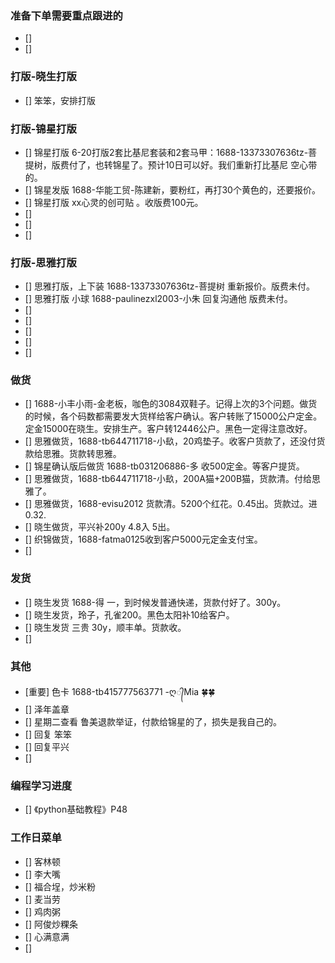 ### 准备下单需要重点跟进的
- []
- [] 

### 打版-晓生打版
- [] 笨笨，安排打版


### 打版-锦星打版
- [] 锦星打版 6-20打版2套比基尼套装和2套马甲：1688-13373307636tz-菩提树，版费付了，也转锦星了。预计10日可以好。我们重新打比基尼 空心带的。
- [] 锦星发版 1688-华能工贸-陈建新，要粉红，再打30个黄色的，还要报价。
- [] 锦星打版 xx心灵的创可贴 。收版费100元。
- [] 
- [] 
- []

### 打版-思雅打版
- [] 思雅打版，上下装 1688-13373307636tz-菩提树 重新报价。版费未付。
- [] 思雅打版 小球 1688-paulinezxl2003-小朱 回复沟通他 版费未付。
- [] 
- [] 
- [] 
- []
- [] 


### 做货
- [] 1688-小丰小雨-金老板，咖色的3084双鞋子。记得上次的3个问题。做货的时候，各个码数都需要发大货样给客户确认。客户转账了15000公户定金。定金15000在晓生。安排生产。客户转12446公户。黑色一定得注意改好。
- [] 思雅做货，1688-tb644711718-小镹，20鸡垫子。收客户货款了，还没付货款给思雅。货款转思雅。
- [] 锦星确认版后做货 1688-tb031206886-多 收500定金。等客户提货。
- [] 思雅做货，1688-tb644711718-小镹，200A猫+200B猫，货款清。付给思雅了。
- [] 思雅做货，1688-evisu2012 货款清。5200个红花。0.45出。货款过。进0.32.
- [] 晓生做货，平兴补200y 4.8入 5出。
- [] 织锦做货，1688-fatma0125收到客户5000元定金支付宝。
- [] 

### 发货
- [] 晓生发货 1688-得  一，到时候发普通快递，货款付好了。300y。
- [] 晓生发货，玲子，孔雀200。黑色太阳补10给客户。
- [] 晓生发货 三贵 30y，顺丰单。货款收。
- [] 



### 其他
- [重要] 色卡 1688-tb415777563771 -ღ᭄Mia 🍀🍀
- [] 泽年盖章
- [] 星期二查看 鲁美退款举证，付款给锦星的了，损失是我自己的。
- [] 回复 笨笨
- [] 回复平兴
- [] 


















### 编程学习进度
- [] 《python基础教程》P48


### 工作日菜单
- [] 客林顿
- [] 李大嘴
- [] 福合埕，炒米粉
- [] 麦当劳
- [] 鸡肉粥
- [] 阿俊炒粿条
- [] 心满意满
- [] 
